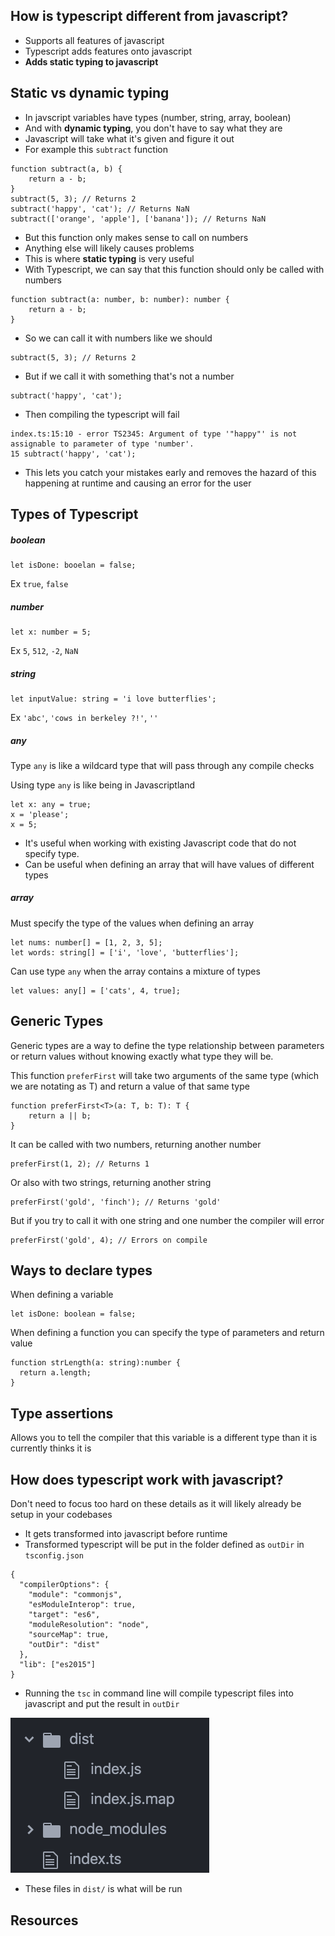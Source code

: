## How is typescript different from javascript?
- Supports all features of javascript
- Typescript adds features onto javascript
- **Adds static typing to javascript**

## Static vs dynamic typing
- In javscript variables have types (number, string, array, boolean)
- And with **dynamic typing**, you don't have to say what they are
- Javascript will take what it's given and figure it out
- For example this `subtract` function
```
function subtract(a, b) {
    return a - b;
}
subtract(5, 3); // Returns 2
subtract('happy', 'cat'); // Returns NaN
subtract(['orange', 'apple'], ['banana']); // Returns NaN
```
- But this function only makes sense to call on numbers
- Anything else will likely causes problems
- This is where **static typing** is very useful
- With Typescript, we can say that this function should only be called with numbers
```
function subtract(a: number, b: number): number {
    return a - b;
}
```
- So we can call it with numbers like we should
```
subtract(5, 3); // Returns 2
```
- But if we call it with something that's not a number
```
subtract('happy', 'cat');
```
- Then compiling the typescript will fail
```
index.ts:15:10 - error TS2345: Argument of type '"happy"' is not assignable to parameter of type 'number'.
15 subtract('happy', 'cat');
```
- This lets you catch your mistakes early and removes the hazard of this happening at runtime and causing an error for the user

## Types of Typescript
##### boolean
```
let isDone: booelan = false;
```

Ex `true`, `false`

##### number
```
let x: number = 5;
```
Ex `5`, `512`, `-2`, `NaN`

##### string
```
let inputValue: string = 'i love butterflies';
```
Ex `'abc'`, `'cows in berkeley ?!'`, `''`

##### any
Type `any` is like a wildcard type that will pass through any compile checks

Using type `any` is like being in Javascriptland

```
let x: any = true;
x = 'please';
x = 5;
```

- It's useful when working with existing Javascript code that do not specify type.
- Can be useful when defining an array that will have values of different types

##### array
Must specify the type of the values when defining an array
```
let nums: number[] = [1, 2, 3, 5];
let words: string[] = ['i', 'love', 'butterflies'];
```
Can use type `any` when the array contains a mixture of types
```
let values: any[] = ['cats', 4, true];
```

## Generic Types
Generic types are a way to define the type relationship between parameters or return values without knowing exactly what type they will be.

This function `preferFirst` will take two arguments of the same type (which we are notating as T) and return a value of that same type
```
function preferFirst<T>(a: T, b: T): T {
    return a || b;
}
```
It can be called with two numbers, returning another number
```
preferFirst(1, 2); // Returns 1
```
Or also with two strings, returning another string
```
preferFirst('gold', 'finch'); // Returns 'gold'
```
But if you try to call it with one string and one number the compiler will error
```
preferFirst('gold', 4); // Errors on compile
```

## Ways to declare types
When defining a variable
```
let isDone: boolean = false;
```

When defining a function you can specify the type of parameters and return value
```
function strLength(a: string):number {
  return a.length;
}
```


## Type assertions
Allows you to tell the compiler that this variable is a different type than it is currently thinks it is


## How does typescript work with javascript?
Don't need to focus too hard on these details as it will likely already be setup in your codebases
- It gets transformed into javascript before runtime
- Transformed typescript will be put in the folder defined as `outDir` in `tsconfig.json`
```
{
  "compilerOptions": {
    "module": "commonjs",
    "esModuleInterop": true,
    "target": "es6",
    "moduleResolution": "node",
    "sourceMap": true,
    "outDir": "dist"
  },
  "lib": ["es2015"]
}
```
- Running the `tsc` in command line will compile typescript files into javascript and put the result in `outDir`

![Dist dir](./resources/dist-dir.png)
- These files in `dist/` is what will be run

## Resources
